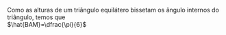 Como as alturas de um triângulo equilátero bissetam os ângulo internos do triângulo, temos que\
 $\hat{BAM}=\dfrac{\pi}{6}$